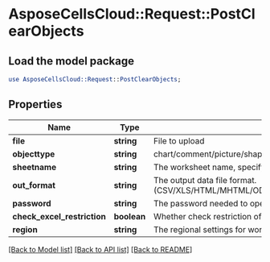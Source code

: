 # AsposeCellsCloud::Request::PostClearObjects 

## Load the model package
```perl
use AsposeCellsCloud::Request::PostClearObjects;
```

## Properties
Name | Type | Description | Notes
------------ | ------------- | ------------- | -------------
**file** | **string** | File to upload |
**objecttype** | **string** | chart/comment/picture/shape/listobject/hyperlink/oleobject/pivottable/validation/Background |
**sheetname** | **string** | The worksheet name, specify the scope of the deletion. |
**out_format** | **string** | The output data file format.(CSV/XLS/HTML/MHTML/ODS/PDF/XML/TXT/TIFF/XLSB/XLSM/XLSX/XLTM/XLTX/XPS/PNG/JPG/JPEG/GIF/EMF/BMP/MD[Markdown]/Numbers) |
**password** | **string** | The password needed to open an Excel file. |
**check_excel_restriction** | **boolean** | Whether check restriction of excel file when user modify cells related objects. |
**region** | **string** | The regional settings for workbook. |  

[[Back to Model list]](../README.md#documentation-for-requests) [[Back to API list]](../README.md#documentation-for-api-endpoints) [[Back to README]](../README.md)

